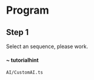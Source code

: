 # Program 

## Step 1
Select an sequence, please work.
#### ~ tutorialhint 

```package
AI/CustomAI.ts
```